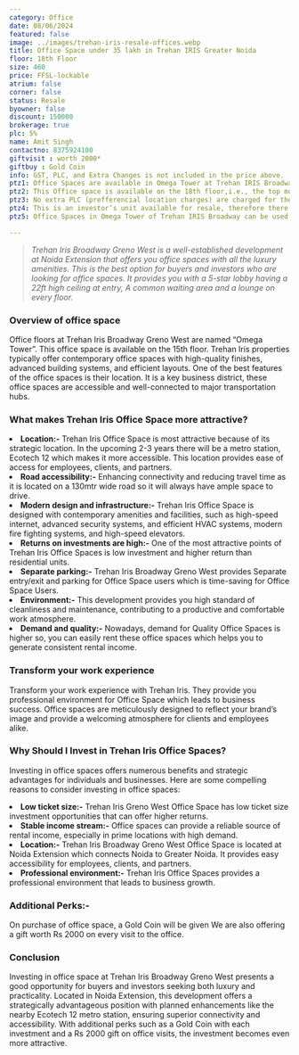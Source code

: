 ```yaml
---
category: Office
date: 08/06/2024
featured: false
image: ../images/trehan-iris-resale-offices.webp
title: Office Space under 35 lakh in Trehan IRIS Greater Noida
floor: 18th Floor
size: 460
price: FFSL-lockable
atrium: false
corner: false
status: Resale
byowner: false
discount: 150000
brokerage: true
plc: 5%
name: Amit Singh
contactno: 8375924100
giftvisit : worth 2000*
giftbuy : Gold Coin
info: GST, PLC, and Extra Changes is not included in the price above.
ptz1: Office Spaces are available in Omega Tower at Trehan IRIS Broadway Greno-West from 7th floor to 18th floor.
ptz2: This Office space is available on the 18th floor,i.e., the top most floor of Trehan IRIS Broadway Greno West, providing a beautiful panoramic view of Noida from the balcony and the glass walls. 
ptz3: No extra PLC (prefferencial location charges) are charged for these office spaces
ptz4: This is an investor’s unit available for resale, therefore there won’t be any brokerage charges.
ptz5: Office Spaces in Omega Tower of Trehan IRIS Broadway can be used for personal use and also for generating passive income via rental yield.

---
```

> _Trehan Iris Broadway Greno West is a well-established development at Noida Extension that offers you office spaces with all the luxury amenities. This is the best option for buyers and investors who are looking for office spaces. It provides you with a 5-star lobby having a 22ft high ceiling at entry, A common waiting area and a lounge on every floor._

### Overview of office space
Office floors at Trehan Iris Broadway Greno West are named “Omega Tower”. This office space is available on the 15th floor. Trehan Iris properties typically offer contemporary office spaces with high-quality finishes, advanced building systems, and efficient layouts. One of the best features of the office spaces is their location. It is a key business district, these office spaces are accessible and well-connected to major transportation hubs.

### What makes Trehan Iris Office Space more attractive?
<li><b>Location:-</b> Trehan Iris Office Space is most attractive because of its strategic location. In the upcoming 2-3 years there will be a metro station, Ecotech 12 which makes it more accessible. This location provides ease of access for employees, clients, and partners.
<li><b>Road accessibility:-</b> Enhancing connectivity and reducing travel time as it is located on a 130mtr wide road so it will always have ample space to drive.
<li><b>Modern design and infrastructure:-</b> Trehan Iris Office Space is designed with contemporary amenities and facilities, such as high-speed internet, advanced security systems, and efficient HVAC systems, modern fire fighting systems, and high-speed elevators.
<li><b>Returns on investments are high:-</b> One of the most attractive points of Trehan Iris Office Spaces is low investment and higher return than residential units.
<li><b>Separate parking:-</b> Trehan Iris Broadway Greno West provides Separate entry/exit and parking for Office Space users which is time-saving for Office Space Users.
<li><b>Environment:-</b> This development provides you high standard of cleanliness and maintenance, contributing to a productive and comfortable work atmosphere.
<li><b>Demand and quality:-</b> Nowadays, demand for Quality Office Spaces is higher so, you can easily rent these office spaces which helps you to generate consistent rental income.

### Transform your work experience

Transform your work experience with Trehan Iris. They provide you professional environment for Office Space which leads to business success. Office spaces are meticulously designed to reflect your brand’s image and provide a welcoming atmosphere for clients and employees alike.

### Why Should I Invest in Trehan Iris Office Spaces?

Investing in office spaces offers numerous benefits and strategic advantages for individuals and businesses. Here are some compelling reasons to consider investing in office spaces:

<li><b>Low ticket size:-</b> Trehan Iris Greno West Office Space has low ticket size investment opportunities that can offer higher returns. 
<li><b>Stable income stream:-</b> Office spaces can provide a reliable source of rental income, especially in prime locations with high demand.
<li><b>Location:-</b> Trehan Iris Broadway Greno West Office Space is located at Noida Extension which connects Noida to Greater Noida. It provides easy accessibility for employees, clients, and partners.
<li><b>Professional environment:-</b> Trehan Iris Office Spaces provides a professional environment that leads to business growth.

### Additional Perks:- 
On purchase of office space, a Gold Coin will be given
We are also offering a gift worth Rs 2000 on every visit to the office.

### Conclusion
Investing in office space at Trehan Iris Broadway Greno West presents a good opportunity for buyers and investors seeking both luxury and practicality. Located in Noida Extension, this development offers a strategically advantageous position with planned enhancements like the nearby Ecotech 12 metro station, ensuring superior connectivity and accessibility. With additional perks such as a Gold Coin with each investment and a Rs 2000 gift on office visits, the investment becomes even more attractive.







